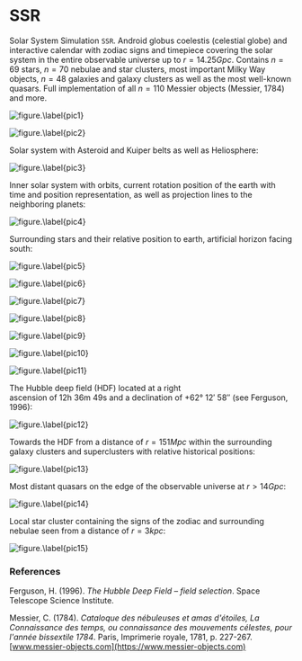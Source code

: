# SSR
Solar System Simulation `SSR`. Android globus coelestis (celestial globe) and interactive calendar with zodiac signs and timepiece covering the solar system in the entire observable universe up to $r=14.25Gpc.$ Contains $n=69$ stars, $n=70$ nebulae and star clusters, most important Milky Way objects, $n=48$ galaxies and galaxy clusters as well as the most well-known quasars. Full implementation of all $n=110$ Messier objects (Messier, 1784) and more.


![figure.\label{pic1}](pic1.jpg)


![figure.\label{pic2}](pic2.jpg)

Solar system with Asteroid and Kuiper belts as well as Heliosphere:


![figure.\label{pic3}](pic3.jpg)

Inner solar system with orbits, current rotation position of the earth with time and position representation, as well as projection lines to the neighboring planets:


![figure.\label{pic4}](pic4.jpg)

Surrounding stars and their relative position to earth, artificial horizon facing south:


![figure.\label{pic5}](pic5.jpg)


![figure.\label{pic6}](pic6.jpg)


![figure.\label{pic7}](pic7.jpg)


![figure.\label{pic8}](pic8.jpg)


![figure.\label{pic9}](pic9.jpg)


![figure.\label{pic10}](pic10.jpg)


![figure.\label{pic11}](pic11.jpg)

The Hubble deep field (HDF) located at a right ascension of 12h 36m 49s and a declination of +62° 12′ 58″ (see Ferguson, 1996):

![figure.\label{pic12}](pic12.jpg)

Towards the HDF from a distance of $r=151Mpc$ within the surrounding galaxy clusters and superclusters with relative historical positions:

![figure.\label{pic13}](pic13.jpg)

Most distant quasars on the edge of the observable universe at $r>14Gpc$:

![figure.\label{pic14}](pic14.jpg)

Local star cluster containing the signs of the zodiac and surrounding nebulae seen from a distance of $r=3kpc$:

![figure.\label{pic15}](pic15.jpg)

### References
Ferguson, H. (1996). *The Hubble Deep Field – field selection*. Space Telescope Science Institute.

Messier, C. (1784). *Cataloque des nébuleuses et amas d'étoiles, La Connaissance des temps, ou connaissance des mouvements célestes, pour l'année bissextile 1784*. Paris, Imprimerie royale,‎ 1781, p. 227-267. [www.messier-objects.com](https://www.messier-objects.com)
